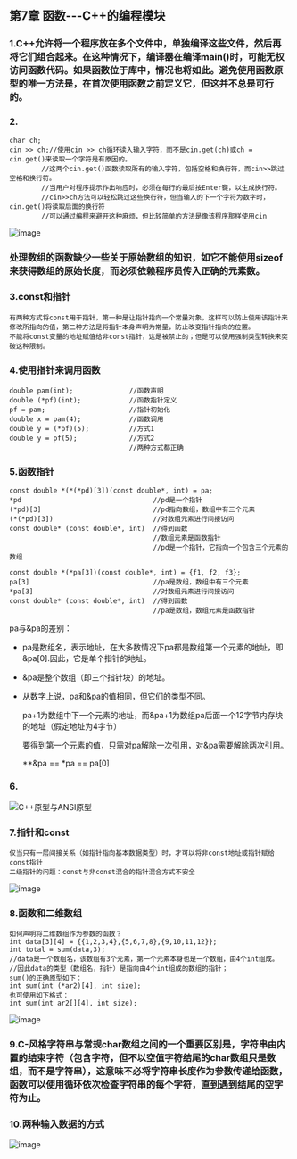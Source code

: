 ## 第7章 函数---C++的编程模块

### 1.C++允许将一个程序放在多个文件中，单独编译这些文件，然后再将它们组合起来。在这种情况下，编译器在编译main()时，可能无权访问函数代码。如果函数位于库中，情况也将如此。避免使用函数原型的唯一方法是，在首次使用函数之前定义它，但这并不总是可行的。

### 2.
    char ch;				
	cin >> ch;//使用cin >> ch循环读入输入字符，而不是cin.get(ch)或ch = cin.get()来读取一个字符是有原因的。	
			//这两个cin.get()函数读取所有的输入字符，包括空格和换行符，而cin>>跳过空格和换行符。	
			//当用户对程序提示作出响应时，必须在每行的最后按Enter键，以生成换行符。	
			//cin>>ch方法可以轻松跳过这些换行符，但当输入的下一个字符为数字时，cin.get()将读取后面的换行符	
			//可以通过编程来避开这种麻烦，但比较简单的方法是像该程序那样使用cin	
![image](https://github.com/liam1992-web/cpp_study_notes/assets/61104738/b8a52602-a555-4b23-aa98-faf41e45ede8)
### 处理数组的函数缺少一些关于原始数组的知识，如它不能使用sizeof来获得数组的原始长度，而必须依赖程序员传入正确的元素数。

### 3.const和指针	
	有两种方式将const用于指针，第一种是让指针指向一个常量对象，这样可以防止使用该指针来修改所指向的值，第二种方法是将指针本身声明为常量，防止改变指针指向的位置。
	不能将const变量的地址赋值给非const指针，这是被禁止的；但是可以使用强制类型转换来突破这种限制。

### 4.使用指针来调用函数	

    double pam(int);			  //函数声明
	double (*pf)(int);			  //函数指针定义
	pf = pam;			          //指针初始化
	double x = pam(4);			  //函数调用
	double y = (*pf)(5);		  //方式1
	double y = pf(5);			  //方式2
				                  //两种方式都正确

### 5.函数指针	

    const double *(*(*pd)[3])(const double*, int) = pa;								
	*pd				                    //pd是一个指针			
	(*pd)[3]				            //pd指向数组，数组中有三个元素			
	(*(*pd)[3])				            //对数组元素进行间接访问			
	const double* (const double*, int)	//得到函数			
					                    //数组元素是函数指针			
					                    //pd是一个指针，它指向一个包含三个元素的数组			
								
    const double *(*pa[3])(const double*, int) = {f1, f2, f3};								
	pa[3]				                //pa是数组，数组中有三个元素			
	*pa[3]				                //对数组元素进行间接访问			
	const double* (const double*, int)	//得到函数			
					                    //pa是数组，数组元素是函数指针			
pa与&pa的差别：	

- pa是数组名，表示地址，在大多数情况下pa都是数组第一个元素的地址，即&pa[0].因此，它是单个指针的地址。							
- &pa是整个数组（即三个指针块）的地址。							
- 从数字上说，pa和&pa的值相同，但它们的类型不同。							

    pa+1为数组中下一个元素的地址，而&pa+1为数组pa后面一个12字节内存块的地址（假定地址为4字节）
  						
  要得到第一个元素的值，只需对pa解除一次引用，对&pa需要解除两次引用。
  			
  **&pa == *pa == pa[0]						

### 6.
![C++原型与ANSI原型](https://github.com/liam1992-web/cpp_study_notes/assets/61104738/c9d33369-df0d-46b6-9381-519b5d2eab32)

### 7.指针和const
    仅当只有一层间接关系（如指针指向基本数据类型）时，才可以将非const地址或指针赋给const指针
	二级指针的问题：const与非const混合的指针混合方式不安全
![image](https://github.com/liam1992-web/cpp_study_notes/assets/61104738/23387f1b-b5c3-4310-bd50-5f25c3cfdd83)
	
### 8.函数和二维数组
    如何声明将二维数组作为参数的函数？
	int data[3][4] = {{1,2,3,4},{5,6,7,8},{9,10,11,12}};
	int total = sum(data,3);
	//data是一个数组名，该数组有3个元素，第一个元素本身也是一个数组，由4个int组成。
	//因此data的类型（数组名，指针）是指向由4个int组成的数组的指针；
	sum()的正确原型如下：
	int sum(int (*ar2)[4], int size);
	也可使用如下格式：
	int sum(int ar2[][4], int size);
 ![image](https://github.com/liam1992-web/cpp_study_notes/assets/61104738/ee674692-d28b-4b4b-a43e-bcaaaac7e2c4)
### 9.C-风格字符串与常规char数组之间的一个重要区别是，字符串由内置的结束字符（包含字符，但不以空值字符结尾的char数组只是数组，而不是字符串），这意味不必将字符串长度作为参数传递给函数，函数可以使用循环依次检查字符串的每个字符，直到遇到结尾的空字符为止。
### 10.两种输入数据的方式
![image](https://github.com/liam1992-web/cpp_study_notes/assets/61104738/bd3a2528-c8df-45ef-a898-078b77e73270)

